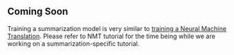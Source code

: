 ## Coming Soon

Training a summarization model is very similar to [training a Neural Machine Translation](nmt/). Please refer to NMT tutorial for the time being while we are working on a summarization-specific tutorial.